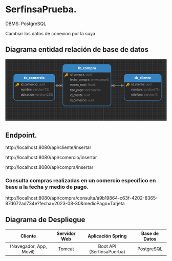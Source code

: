 # SerfinsaPrueba.

DBMS: PostgreSQL

Cambiar los datos de conexion por la suya

## Diagrama entidad relación de base de datos

![Diagrama de Despliegue](EntidadRelacion.png)

## Endpoint.
http://localhost:8080/api/cliente/insertar

http://localhost:8080/api/comercio/insertar

http://localhost:8080/api/compra/insertar

### Consulta compras realizadas en un comercio específico en base a la fecha y medio de pago.

http://localhost:8080/api/compra/consulta/a9b19864-c63f-4202-8365-87d672ad734e?fecha=2023-08-30&medioPago=Tarjeta

## Diagrama de Despliegue

|          Cliente         | Servidor Web |      Aplicación Spring      | Base de Datos |
|:------------------------:|:------------:|:---------------------------:|:-------------:|
| (Navegador,  App, Movil) |    Tomcat    | Boot API  (SerfinsaPuerba)  |   PostgreSQL  |
